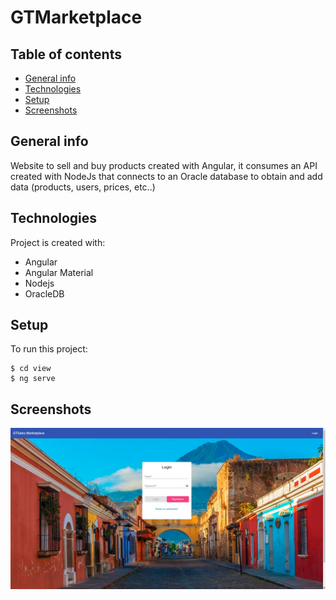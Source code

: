 # GTMarketplace
## Table of contents
* [General info](#general-info)
* [Technologies](#technologies)
* [Setup](#setup)
* [Screenshots](#screenshots)

## General info
Website to sell and buy products created with Angular, it consumes an API created with NodeJs that connects to an Oracle database to obtain and add data (products, users, prices, etc..)

## Technologies
Project is created with:
* Angular
* Angular Material
* Nodejs
* OracleDB

	
## Setup
To run this project:

```
$ cd view
$ ng serve
```
## Screenshots

![screenshot](screenshot.png)